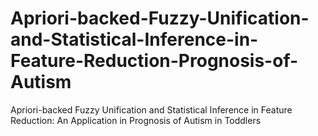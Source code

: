 # Apriori-backed-Fuzzy-Unification-and-Statistical-Inference-in-Feature-Reduction-Prognosis-of-Autism
Apriori-backed Fuzzy Unification and Statistical Inference in Feature Reduction: An Application in Prognosis of Autism in Toddlers
